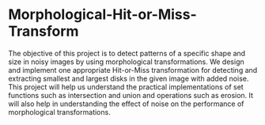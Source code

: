 # Morphological-Hit-or-Miss-Transform

The objective of this project is to detect patterns of a specific shape and size in noisy images by using morphological transformations. We design and implement one appropriate Hit-or-Miss transformation for detecting and extracting smallest and largest disks in the given image with added noise. This project will help us understand the practical implementations of set functions such as intersection and union and operations such as erosion. It will also help in understanding the effect of noise on the performance of morphological transformations.
